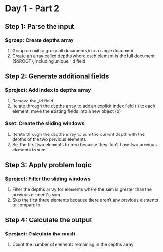 Day 1 - Part 2
==============

Step 1: Parse the input
-----------------------

### $group: Create depths array
1. Group on null to group all documents into a single document
2. Create an array called depths where each element is the full document ($$ROOT), including unique _id field

Step 2: Generate additional fields
-----------------------------------

### $project: Add index to depths array
1. Remove the _id field
2. Iterate through the depths array to add an explicit index field (i) to each element, move the existing fields into a new object (o)

### $set: Create the sliding windows
1. Iterate through the depths array to sum the current depth with the depths of the two previous elements
2. Set the first two elements to zero because they don't have two previous elements to sum

Step 3: Apply problem logic
---------------------------

### $project: Filter the sliding windows
1. Filter the depths array for elements where the sum is greater than the previous element's sum
2. Skip the first three elements because there aren't any previous elements to compare to

Step 4: Calculate the output
----------------------------

### $project: Calculate the result
1. Count the number of elements remaining in the depths array
